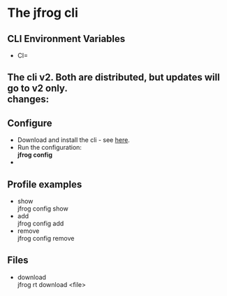 
# The jfrog cli

## CLI Environment Variables

- CI=

The cli v2. Both are distributed, but updates will go to v2 only.  
changes:
- 

## Configure

- Download and install the cli - see [here](https://www.jfrog.com/confluence/display/CLI/JFrog+CLI#JFrogCLI-General).  
- Run the configuration:  
**jfrog  config**
- 

## Profile examples

- show  
jfrog config show
- add  
jfrog config add
- remove  
jfrog config remove

## Files

- download  
jfrog rt download \<file\>